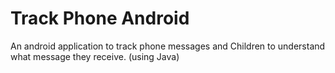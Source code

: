 # Track Phone Android

An android application to track phone messages and Children to understand what message they receive. (using Java)
